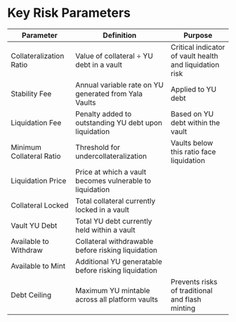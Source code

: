 # Key Risk Parameters



| Parameter                | Definition                                               | Purpose                                                 |
| ------------------------ | -------------------------------------------------------- | ------------------------------------------------------- |
| Collateralization Ratio  | Value of collateral ÷ YU debt in a vault                 | Critical indicator of vault health and liquidation risk |
| Stability Fee            | Annual variable rate on YU generated from Yala Vaults    | Applied to YU debt                                      |
| Liquidation Fee          | Penalty added to outstanding YU debt upon liquidation    | Based on YU debt within the vault                       |
| Minimum Collateral Ratio | Threshold for undercollateralization                     | Vaults below this ratio face liquidation                |
| Liquidation Price        | Price at which a vault becomes vulnerable to liquidation |                                                         |
| Collateral Locked        | Total collateral currently locked in a vault             |                                                         |
| Vault YU Debt            | Total YU debt currently held within a vault              |                                                         |
| Available to Withdraw    | Collateral withdrawable before risking liquidation       |                                                         |
| Available to Mint        | Additional YU generatable before risking liquidation     |                                                         |
| Debt Ceiling             | Maximum YU mintable across all platform vaults           | Prevents risks of traditional and flash minting         |

